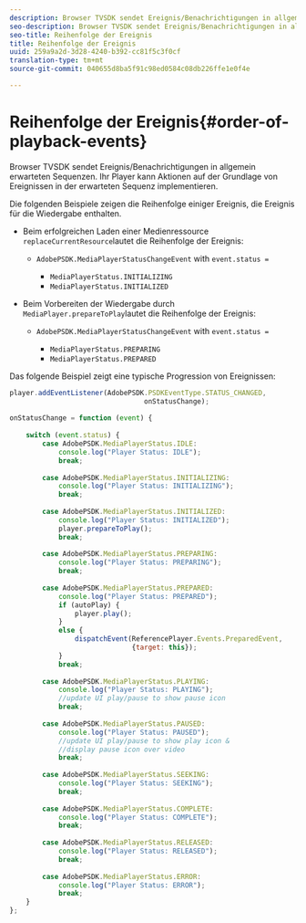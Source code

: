 ```yaml
---
description: Browser TVSDK sendet Ereignis/Benachrichtigungen in allgemein erwarteten Sequenzen. Ihr Player kann Aktionen auf der Grundlage von Ereignissen in der erwarteten Sequenz implementieren.
seo-description: Browser TVSDK sendet Ereignis/Benachrichtigungen in allgemein erwarteten Sequenzen. Ihr Player kann Aktionen auf der Grundlage von Ereignissen in der erwarteten Sequenz implementieren.
seo-title: Reihenfolge der Ereignis
title: Reihenfolge der Ereignis
uuid: 259a9a2d-3d28-4240-b392-cc81f5c3f0cf
translation-type: tm+mt
source-git-commit: 040655d8ba5f91c98ed0584c08db226ffe1e0f4e

---
```



# Reihenfolge der Ereignis{#order-of-playback-events}

Browser TVSDK sendet Ereignis/Benachrichtigungen in allgemein erwarteten Sequenzen. Ihr Player kann Aktionen auf der Grundlage von Ereignissen in der erwarteten Sequenz implementieren.

<!--<a id="section_D247A5873A854A079EFA6AC2E80AB894"></a>-->

Die folgenden Beispiele zeigen die Reihenfolge einiger Ereignis, die Ereignis für die Wiedergabe enthalten.

* Beim erfolgreichen Laden einer Medienressource `replaceCurrentResource`lautet die Reihenfolge der Ereignis:

   * `AdobePSDK.MediaPlayerStatusChangeEvent` with `event.status =`

      * `MediaPlayerStatus.INITIALIZING`
      * `MediaPlayerStatus.INITIALIZED`

* Beim Vorbereiten der Wiedergabe durch `MediaPlayer.prepareToPlay`lautet die Reihenfolge der Ereignis:

   * `AdobePSDK.MediaPlayerStatusChangeEvent` with `event.status =`

      * `MediaPlayerStatus.PREPARING`
      * `MediaPlayerStatus.PREPARED`

<!--<a id="section_76C13548AF934868B70757CA5489E516"></a>-->

Das folgende Beispiel zeigt eine typische Progression von Ereignissen:

```js
player.addEventListener(AdobePSDK.PSDKEventType.STATUS_CHANGED,  
                                 onStatusChange); 
 
onStatusChange = function (event) { 
 
    switch (event.status) { 
        case AdobePSDK.MediaPlayerStatus.IDLE: 
            console.log("Player Status: IDLE"); 
            break; 
 
        case AdobePSDK.MediaPlayerStatus.INITIALIZING: 
            console.log("Player Status: INITIALIZING"); 
            break; 
 
        case AdobePSDK.MediaPlayerStatus.INITIALIZED: 
            console.log("Player Status: INITIALIZED"); 
            player.prepareToPlay(); 
            break; 
 
        case AdobePSDK.MediaPlayerStatus.PREPARING: 
            console.log("Player Status: PREPARING"); 
            break; 
 
        case AdobePSDK.MediaPlayerStatus.PREPARED: 
            console.log("Player Status: PREPARED"); 
            if (autoPlay) { 
                player.play(); 
            } 
            else { 
                dispatchEvent(ReferencePlayer.Events.PreparedEvent,  
                              {target: this}); 
            } 
            break; 
 
        case AdobePSDK.MediaPlayerStatus.PLAYING: 
            console.log("Player Status: PLAYING"); 
            //update UI play/pause to show pause icon 
            break; 
 
        case AdobePSDK.MediaPlayerStatus.PAUSED: 
            console.log("Player Status: PAUSED"); 
            //update UI play/pause to show play icon &  
            //display pause icon over video 
            break; 
 
        case AdobePSDK.MediaPlayerStatus.SEEKING: 
            console.log("Player Status: SEEKING"); 
            break; 
 
        case AdobePSDK.MediaPlayerStatus.COMPLETE: 
            console.log("Player Status: COMPLETE"); 
            break; 
 
        case AdobePSDK.MediaPlayerStatus.RELEASED: 
            console.log("Player Status: RELEASED"); 
            break; 
 
        case AdobePSDK.MediaPlayerStatus.ERROR: 
            console.log("Player Status: ERROR"); 
            break; 
    } 
};
```

